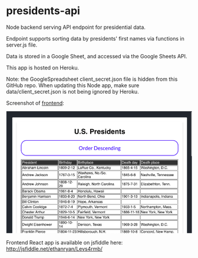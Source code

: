 # presidents-api

Node backend serving API endpoint for presidential data.

Endpoint supports sorting data by presidents' first names via functions in server.js file.

Data is stored in a Google Sheet, and accessed via the Google Sheets API.

This app is hosted on Heroku.

Note: the GoogleSpreadsheet client_secret.json file is hidden from this GitHub repo. When updating this Node app, make sure data/client_secret.json is not being ignored by Heroku.

Screenshot of [frontend](http://jsfiddle.net/ethanryan/Levs4rmb/):

![presidents frontend](https://github.com/ethanryan/presidents-api/blob/master/frontend/frontend-screenshot.png)

Frontend React app is available on jsfiddle here: http://jsfiddle.net/ethanryan/Levs4rmb/
